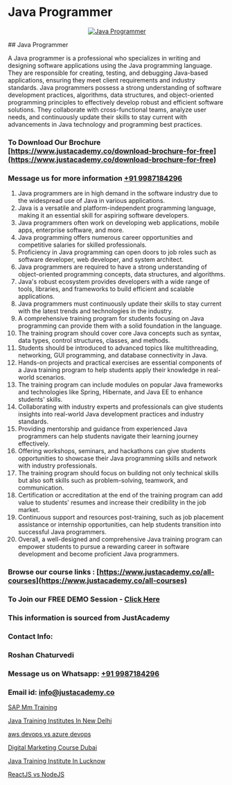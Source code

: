 # Java Programmer

<p align="center">
  <a href="https://justacademy.co/course-detail/core-java-training">
    <img src="https://justacademy.co/storage2/course_image/1677245426_course_image.webp" alt="Java Programmer">
  </a>
</p>
## Java Programmer

A Java programmer is a professional who specializes in writing and designing software applications using the Java programming language. They are responsible for creating, testing, and debugging Java-based applications, ensuring they meet client requirements and industry standards. Java programmers possess a strong understanding of software development practices, algorithms, data structures, and object-oriented programming principles to effectively develop robust and efficient software solutions. They collaborate with cross-functional teams, analyze user needs, and continuously update their skills to stay current with advancements in Java technology and programming best practices.
### To Download Our Brochure [https://www.justacademy.co/download-brochure-for-free](https://www.justacademy.co/download-brochure-for-free)
### Message us for more information [+91 9987184296](https://api.whatsapp.com/send?phone=919987184296)
1) Java programmers are in high demand in the software industry due to the widespread use of Java in various applications.
2) Java is a versatile and platform-independent programming language, making it an essential skill for aspiring software developers.
3) Java programmers often work on developing web applications, mobile apps, enterprise software, and more.
4) Java programming offers numerous career opportunities and competitive salaries for skilled professionals.
5) Proficiency in Java programming can open doors to job roles such as software developer, web developer, and system architect.
6) Java programmers are required to have a strong understanding of object-oriented programming concepts, data structures, and algorithms.
7) Java's robust ecosystem provides developers with a wide range of tools, libraries, and frameworks to build efficient and scalable applications.
8) Java programmers must continuously update their skills to stay current with the latest trends and technologies in the industry.
9) A comprehensive training program for students focusing on Java programming can provide them with a solid foundation in the language.
10) The training program should cover core Java concepts such as syntax, data types, control structures, classes, and methods.
11) Students should be introduced to advanced topics like multithreading, networking, GUI programming, and database connectivity in Java.
12) Hands-on projects and practical exercises are essential components of a Java training program to help students apply their knowledge in real-world scenarios.
13) The training program can include modules on popular Java frameworks and technologies like Spring, Hibernate, and Java EE to enhance students' skills.
14) Collaborating with industry experts and professionals can give students insights into real-world Java development practices and industry standards.
15) Providing mentorship and guidance from experienced Java programmers can help students navigate their learning journey effectively.
16) Offering workshops, seminars, and hackathons can give students opportunities to showcase their Java programming skills and network with industry professionals.
17) The training program should focus on building not only technical skills but also soft skills such as problem-solving, teamwork, and communication.
18) Certification or accreditation at the end of the training program can add value to students' resumes and increase their credibility in the job market.
19) Continuous support and resources post-training, such as job placement assistance or internship opportunities, can help students transition into successful Java programmers.
20) Overall, a well-designed and comprehensive Java training program can empower students to pursue a rewarding career in software development and become proficient Java programmers.

### Browse our course links : [https://www.justacademy.co/all-courses](https://www.justacademy.co/all-courses) 
### To Join our FREE DEMO Session - [Click Here](https://www.justacademy.co/register-for-course-demo)


### This information is sourced from JustAcademy
### Contact Info:
### Roshan Chaturvedi
### Message us on Whatsapp: [+91 9987184296](https://api.whatsapp.com/send?phone=919987184296)
### Email id: [info@justacademy.co](mailto:info@justacademy.co)
                
[SAP Mm Training](https://www.linkedin.com/pulse/sap-mm-training-justacademy-kolkata-elbbf/)

[Java Training Institutes In New Delhi](https://www.linkedin.com/pulse/java-training-institutes-new-delhi-justacademy-delhi-kccfe?trackingId=JQakv7axDJgHcDbVre5rEQ%3D%3D&lipi=urn%3Ali%3Apage%3Ad_flagship3_company_admin%3B3uDtMYf2QJOigjAh01Sv1g%3D%3D)

[aws devops vs azure devops](https://medium.com/@justacademytraining/aws-devops-vs-azure-devops-7d3da1ae8e91)

[Digital Marketing Course Dubai](https://medium.com/@mistersumit961/digital-marketing-course-dubai-d12afa1e13bf)

[Java Training Institute In Lucknow](https://justacademyin.github.io/justacademy/java-training-institute-in-lucknow)

[ReactJS vs NodeJS](https://justacademyin.github.io/justacademy/reactjs-vs-nodejs)

